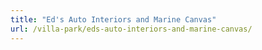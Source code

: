 ```yaml
---
title: "Ed's Auto Interiors and Marine Canvas"
url: /villa-park/eds-auto-interiors-and-marine-canvas/
---
```

